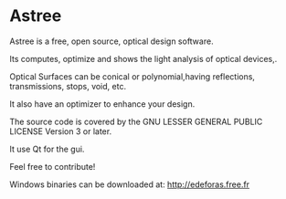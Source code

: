 # Astree

Astree is a free, open source, optical design software.

Its computes, optimize and shows the light analysis of optical devices,.

Optical Surfaces can be conical or polynomial,having reflections, transmissions, stops, void, etc.

It also have an optimizer to enhance your design.

The source code is covered by the GNU LESSER GENERAL PUBLIC LICENSE Version 3 or later.

It use Qt for the gui.

Feel free to contribute!

Windows binaries can be downloaded at: http://edeforas.free.fr


